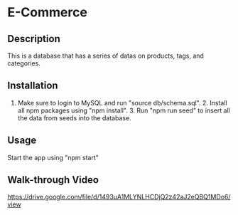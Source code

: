 # E-Commerce

## Description

This is a database that has a series of datas on products, tags, and categories.

## Installation

1. Make sure to login to MySQL and run "source db/schema.sql". 2. Install all npm packages using "npm install". 3. Run "npm run seed" to insert all the data from seeds into the database.

## Usage

Start the app using "npm start"

## Walk-through Video

https://drive.google.com/file/d/1493uA1MLYNLHCDjQ2z42aJ2eQBQ1MDo6/view
